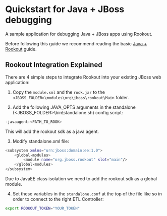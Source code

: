 # Quickstart for Java + JBoss debugging

A sample application for debugging Java + JBoss apps using Rookout.

Before following this guide we recommend reading the basic [Java + Rookout] guide.

## Rookout Integration Explained

There are 4 simple steps to integrate Rookout into your existing JBoss web application:

1. Copy the `module.xml` and the `rook.jar` to the `<JBOSS_FOLDER>\modules\org\jboss\rookout\Main` folder.

2. Add the following JAVA_OPTS arguments in the standalone (<JBOSS_FOLDER>\bin\standalone.sh) config script:
```bash
-javaagent:<PATH_TO_ROOK>
```

This will add the rookout sdk as a java agent.

3. Modify standalone.xml file:
```bash
<subsystem xmlns="urn:jboss:domain:ee:1.0">
    <global-modules>
        <module name="org.jboss.rookout" slot="main"/>
    </global-modules>
</subsystem>
```

Due to JavaEE class isolation we need to add the rookout sdk as a global module. 

4. Set these variables in the `standalone.conf` at the top of the file like so in order to connect to the right ETL Controller:
```bash
export ROOKOUT_TOKEN="YOUR_TOKEN"
```

[Java + Rookout]: https://docs.rookout.com/docs/sdk-setup.html
[maven central]: https://mvnrepository.com/artifact/com.rookout/rook

